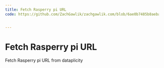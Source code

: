 ```yaml
---
title: Fetch Rasperry pi URL
code: https://github.com/ZachGawlik/zachgawlik.com/blob/6ae0b7485b8aeba9f440b752d35ca4207153dca1/lambdas/get-pi-url.js


---
```


# Fetch Rasperry pi URL

Fetch Rasperry pi URL from dataplicity
